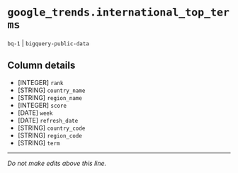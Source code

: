 # `google_trends.international_top_terms`
`bq-1` | `bigquery-public-data`

## Column details
* [INTEGER]   `rank`
* [STRING]    `country_name`
* [STRING]    `region_name`
* [INTEGER]   `score`
* [DATE]      `week`
* [DATE]      `refresh_date`
* [STRING]    `country_code`
* [STRING]    `region_code`
* [STRING]    `term`

-------------------------------------------------------------------------------
*Do not make edits above this line.*
